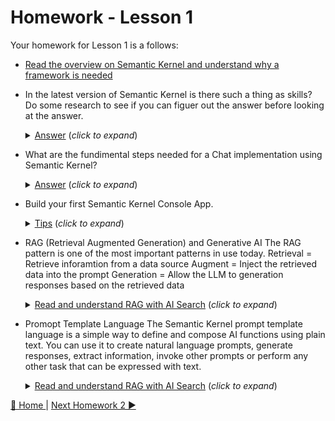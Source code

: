 # Homework - Lesson 1
Your homework for Lesson 1 is a follows:

- [Read the overview on Semantic Kernel and understand why a framework is needed](https://learn.microsoft.com/en-us/semantic-kernel/overview/) 

- In the latest version of Semantic Kernel is there such a thing as skills? Do some research to see if you can figuer out the answer before looking at the answer.
   <details>
    <summary><u>Answer</u> (<i>click to expand</i>)</summary>
    <!-- have to be followed by an empty line! -->

      
     No. [Skills have been replaced with Plugins](https://devblogs.microsoft.com/semantic-kernel/road-to-v1-0-for-the-python-semantic-kernel-sdk)
          
  </details>

- What are the fundimental steps needed for a Chat implementation using Semantic Kernel?
  <details>
    <summary><u>Answer</u> (<i>click to expand</i>)</summary>
    <!-- have to be followed by an empty line! -->
      
     1. Create a Kernel Builder so you can construct Kernel instances
   
     2. Load the AI Endpoint values so you can access the REST endpoint
   
     3. Add the Chat Completion Service with the Endpoint details
   
     4. Construct the Kernel, Prompt / Chat History, get an instance to the Completion Service
   
     5. Send the Prompt / Chat History and get a response
  </details>

- Build your first Semantic Kernel Console App.
  <details>
    <summary><u>Tips</u> (<i>click to expand</i>)</summary>
    <!-- have to be followed by an empty line! -->
      1. Follow the steps outlined in Lesson 1.
      
     If you need a shortcut you can take look at the Lesson 1 Project found in the [Semantic-Kernel-101.sln file](/solutions/Semantic-Kernel-101/README.md).
      
     **Hint:** Kernel.CreateBuilder, builder.Services.AddAzureOpenAIChatCompletion, builder.Build, kernel.GetRequiredService<IChatCompletionService>(), chatCompletionService.GetChatMessageContentAsync, history.AddAssistantMessage      
  </details>
 
- RAG (Retrieval Augmented Generation) and Generative AI
   The RAG pattern is one of the most important patterns in use today.
     Retrieval  = Retrieve inforamtion from a data source
     Augment    = Inject the retrieved data into the prompt
     Generation = Allow the LLM to generation responses based on the retrieved data
  <details>
    <summary><u>Read and understand RAG with AI Search</u> (<i>click to expand</i>)</summary>
    <!-- have to be followed by an empty line! -->

      
     [RAG with AI Search](https://learn.microsoft.com/en-us/azure/search/retrieval-augmented-generation-overview)
          
  </details>

- Promopt Template Language
   The Semantic Kernel prompt template language is a simple way to define and compose AI functions using plain text. You can use it to create natural language prompts, generate responses, extract information, invoke other prompts or perform any other task that can be expressed with text.
  <details>
    <summary><u>Read and understand RAG with AI Search</u> (<i>click to expand</i>)</summary>
    <!-- have to be followed by an empty line! -->

      
     [RAG with AI Search](https://learn.microsoft.com/en-us/azure/search/retrieval-augmented-generation-overview)
          
  </details>

[🔼 Home ](/README.md) | [Next Homework 2 ▶](/homework/lesson-2/README.md)
